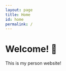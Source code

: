```yaml
---
layout: page
title: Home
id: home
permalink: /
---
```


# Welcome! 🌱

This is my person website!

<style>
  .wrapper {
    max-width: 46em;
  }
</style>
